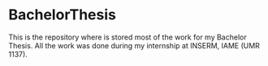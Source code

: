 # BachelorThesis
This is the repository where is stored most of the work for my Bachelor Thesis. All the work was done during my internship at INSERM, IAME (UMR 1137).

